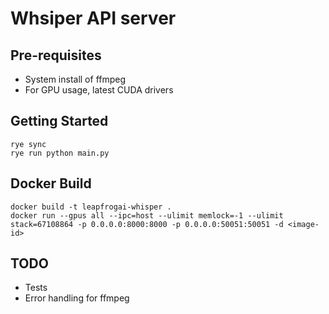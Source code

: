 # Whsiper API server

## Pre-requisites

* System install of ffmpeg
* For GPU usage, latest CUDA drivers

## Getting Started

```shell
rye sync
rye run python main.py
```

## Docker Build

```shell
docker build -t leapfrogai-whisper .
docker run --gpus all --ipc=host --ulimit memlock=-1 --ulimit stack=67108864 -p 0.0.0.0:8000:8000 -p 0.0.0.0:50051:50051 -d <image-id>
```

## TODO

* Tests
* Error handling for ffmpeg